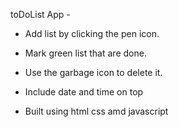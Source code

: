 toDoList App -


-  Add list by clicking the pen icon.

-  Mark green list that are done.

-  Use the garbage icon to delete it.

-  Include date and time on top

-  Built using html css amd javascript

